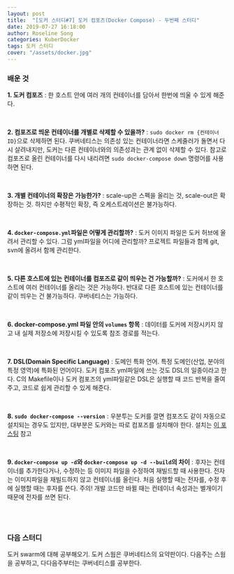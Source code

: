 ```yaml
---
layout: post
title:  "[도커 스터디#7] 도커 컴포즈(Docker Compose) - 두번째 스터디"
date: 2019-07-27 16:18:00
author: Roseline Song
categories: KuberDocker
tags: 도커 스터디
cover: "/assets/docker.jpg"
---
```


### 배운 것

**1. 도커 컴포즈** : 한 호스트 안에 여러 개의 컨테이너를 담아서 한번에 띄울 수 있게 해준다.


<br>

**2. 컴포즈로 띄운 컨테이너를 개별로 삭제할 수 있을까?** : `sudo docker rm {컨테이너 ID}`으로 삭제하면 된다. 쿠버네티스는 의존성 있는 컨테이너라면 스케줄러가 돌면서 다시 살려내지만, 도커는 다른 컨테이너와의 의존성과는 관계 없이 삭제할 수 있다. 참고로 컴포즈로 올린 컨테이너를 다시 내리려면 `sudo docker-compose down` 명령어를 사용하면 된다. 

<br>

**3. 개별 컨테이너의 확장은 가능한가?** : scale-up은 스펙을 올리는 것, scale-out은 확장하는 것. 하지만 수평적인 확장, 즉 오케스트레이션은 불가능하다.   

<br>

**4. `docker-compose.yml`파일은 어떻게 관리할까?** : 도커 이미지 파일은 도커 허브에 올려서 관리할 수 있다. 그럼 yml파일을 어디에 관리할까? 프로젝트 파일들과 함께 git, svn에 올려서 함께 관리한다.


<br>

**5. 다른 호스트에 있는 컨테이너를 컴포즈로 같이 띄우는 건 가능할까?** : 도커에서 한 호스트에 여러 컨테이너를 올리는 것은 가능하다. 반대로 다른 호스트에 있는 컨테이너를 같이 띄우는 건 불가능하다. 쿠버네티스는 가능하다. 

<br>

**6. docker-compose.yml 파일 안의 `volumes` 항목** : 데이터를 도커에 저장시키지 않고 내 실제 저장소에 저장시킬 수 있도록 참조 경로를 적는다.   

<br>

**7. DSL(Domain Specific Language)** : 도메인 특화 언어. 특정 도메인(산업, 분야의 특정 영역)에 특화된 언어이다. 도커 컴포즈 yml파일에 쓰는 것도 DSL의 일종이라고 한다. C의 Makefile이나 도커 컴포즈의 yml파일같은 DSL은 실행할 때 코드 반복을 줄여주고, 코드로 쉽게 관리할 수 있게 해준다. 

<br>

**8. `sudo docker-compose --version`** : 우분투는 도커를 깔면 컴포즈도 같이 자동으로 설치되는 경우도 있지만, 대부분은 도커와는 따로 컴포즈를 설치해야 한다. 설치는 [이 포스팅](https://roseline124.github.io/kuberdocker/2019/07/24/docker-study06.html) 참고

<br>

**9. `docker-compose up -d`와 `docker-compose up -d --build`의 차이** : 후자는 컨테이너를 추가한다거나, 수정하는 등 이미지 파일을 수정하여 재빌드할 때 사용한다. 전자는 이미지파일을 재빌드하지 않고 컨테이너를 올린다. 처음 실행할 때는 전자를, 수정 후에 실행할 때는 후자를 쓴다. 주의! 개발 코드만 바뀔 때는 컨테이너 속성과는 별개이기 때문에 전자를 쓰면 된다.

<br>
<br>


### 다음 스터디 

도커 swarm에 대해 공부해오기. 도커 스웜은 쿠버네티스의 요약판이다. 다음주는 스웜을 공부하고, 다다음주부터는 쿠버네티스를 공부한다. 

<br>
<br>
